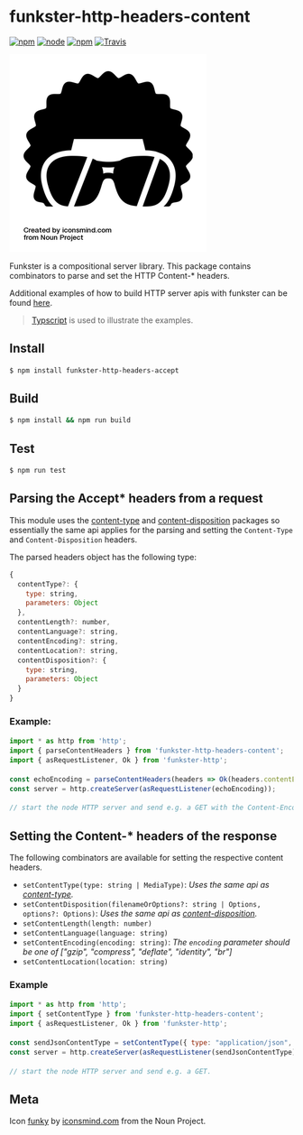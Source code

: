 # funkster-http-headers-content

[![npm](https://img.shields.io/npm/v/funkster-http-headers-content.svg?style=flat-square)](https://www.npmjs.com/package/funkster-http-headers-content)
[![node](https://img.shields.io/node/v/funkster-http-headers-content.svg?style=flat-square)](http://nodejs.org/download/)
[![npm](https://img.shields.io/npm/dt/funkster-http-headers-content.svg?style=flat-square)](https://www.npmjs.com/package/funkster-http-headers-content)
[![Travis](https://img.shields.io/travis/Bomret/funkster-http-headers-content.svg?style=flat-square)](https://travis-ci.org/Bomret/funkster-http-headers-content)

![Icon](./icon.png)

Funkster is a compositional server library. This package contains combinators to parse and set the HTTP Content-\* headers.

Additional examples of how to build HTTP server apis with funkster can be found [here](https://github.com/Bomret/funkster-http-examples).

> [Typscript](http://www.typescriptlang.org/) is used to illustrate the examples.

## Install
```bash
$ npm install funkster-http-headers-accept
```

## Build
```bash
$ npm install && npm run build
```

## Test
```bash
$ npm run test
```

## Parsing the Accept\* headers from a request
This module uses the [content-type](https://www.npmjs.com/package/content-type) and [content-disposition](https://www.npmjs.com/package/content-disposition) packages so essentially the same api applies for the parsing and setting the `Content-Type` and `Content-Disposition` headers.

The parsed headers object has the following type:
```javascript
{
  contentType?: {
    type: string,
    parameters: Object
  },
  contentLength?: number,
  contentLanguage?: string,
  contentEncoding?: string,
  contentLocation?: string,
  contentDisposition?: {
    type: string,
    parameters: Object
  } 
}
```

### Example:
```javascript
import * as http from 'http';
import { parseContentHeaders } from 'funkster-http-headers-content';
import { asRequestListener, Ok } from 'funkster-http';

const echoEncoding = parseContentHeaders(headers => Ok(headers.contentEncoding));
const server = http.createServer(asRequestListener(echoEncoding));

// start the node HTTP server and send e.g. a GET with the Content-Encoding header set to 'gzip'.
```

## Setting the Content-* headers of the response
The following combinators are available for setting the respective content headers.

- `setContentType(type: string | MediaType)`: *Uses the same api as [content-type](https://www.npmjs.com/package/content-type).*
- `setContentDisposition(filenameOrOptions?: string | Options, options?: Options)`: *Uses the same api as [content-disposition](https://www.npmjs.com/package/content-disposition).*
- `setContentLength(length: number)`
- `setContentLanguage(language: string)`
- `setContentEncoding(encoding: string)`: *The `encoding` parameter should be one of ["gzip", "compress", "deflate", "identity", "br"]*
- `setContentLocation(location: string)`

### Example
```javascript
import * as http from 'http';
import { setContentType } from 'funkster-http-headers-content';
import { asRequestListener, Ok } from 'funkster-http';

const sendJsonContentType = setContentType({ type: "application/json", parameters: { charset: "utf-8" } });
const server = http.createServer(asRequestListener(sendJsonContentType));

// start the node HTTP server and send e.g. a GET.
```

## Meta
Icon [funky](https://thenounproject.com/search/?q=funky&i=72105) by [iconsmind.com](https://thenounproject.com/imicons/) from the Noun Project.
